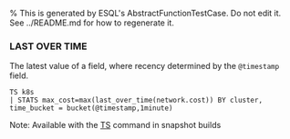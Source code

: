 % This is generated by ESQL's AbstractFunctionTestCase. Do not edit it. See ../README.md for how to regenerate it.

### LAST OVER TIME
The latest value of a field, where recency determined by the `@timestamp` field.

```esql
TS k8s
| STATS max_cost=max(last_over_time(network.cost)) BY cluster, time_bucket = bucket(@timestamp,1minute)
```
Note: Available with the [TS](https://www.elastic.co/docs/reference/query-languages/esql/commands/source-commands#esql-ts) command in snapshot builds
